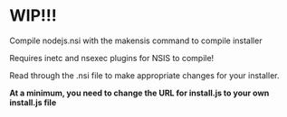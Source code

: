 # WIP!!!

Compile nodejs.nsi with the makensis command to compile installer

Requires inetc and nsexec plugins for NSIS to compile!

Read through the .nsi file to make appropriate changes for your installer.

__At a minimum, you need to change the URL for install.js to your own install.js file__
